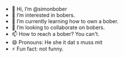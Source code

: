 - 👋 Hi, I’m @simonbober
- 👀 I’m interested in bobers.
- 🌱 I’m currently learning how to own a bober.
- 💞️ I’m looking to collaborate on bobers.
- 📫 How to reach a bober? You can't.
- 😄 Pronouns: He she it dat s muss mit
- ⚡ Fun fact: not funny.

<!---
simonbober/simonbober is a ✨ special ✨ repository because its `README.md` (this file) appears on your GitHub profile.
You can click the Preview link to take a look at your changes.
--->
